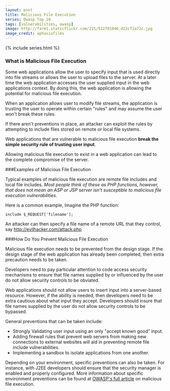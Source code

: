 ```yaml
---
layout: post
title: Malicious File Execution
series: Owasp Top 10
tags: [vulnerabilities, owasp]
image: http://farm1.staticflickr.com/215/512701846_d22cf2a72c.jpg
image_credit: aphasiafilms
---
```

{% include series.html %}

### What is Malicious File Execution
Some web applications allow the user to specify input that is used directly into file streams or allows the user to upload files to the server. At a later time the web application accesses the user supplied input in the web applications context. By doing this, the web application is allowing the potential for malicious file execution.

When an application allows user to modify file streams, the application is trusting the user to operate within certain "rules" and may assume the user won't break these rules.

If there aren't preventions in place, an attacker can exploit the rules by attempting to include files stored on remote or local file systems.

Web applications that are vulnerable to malicious file execution **break the simple security rule of trusting user input**.

Allowing malicious file execution to exist in a web application can lead to the complete compromise of the server.

###Examples of Malicious File Execution

Typical examples of malicious file execution are remote file includes and local file includes. _Most people think of these as PHP functions, however, that does not mean an ASP or JSP server isn't susceptible to malicious file execution vulnerabilities._

Here is a common example, Imagine the PHP function:

	include $_REQUEST['filename'];

An attacker can then specify a file name of a remote URL that they control, say http://evilhacker.com/attack.php

###How Do You Prevent Malicious File Execution

Malicious file execution needs to be prevented from the design stage. If the design stage of the web application has already been completed, then extra precaution needs to be taken.

Developers need to pay particular attention to code access security mechanisms to ensure that file names supplied by or influenced by the user do not allow security controls to be obviated.

Web applications should not allow users to insert input into a server-based resource. However, if the ability is needed, then developers need to be extra cautious about what input they accept. Developers should insure that file names supplied by the user do not allow security controls to be bypassed.

General preventions that can be taken include:
* Strongly Validating user input using an only "accept known good" input.
* Adding firewall rules that prevent web servers from making new connections to external websites will aid in preventing remote file include vulnerabilities.
* Implementing a sandbox to isolate applications from one another.

Depending on your environment, specific preventions can also be taken. For instance, with J2EE developers should ensure that the security manager is enabled and properly configured. More information about specific environment preventions can be found at [OWASP's full article](http://www.owasp.org/index.php/Top_10_2007-A3) on malicious file execution.
